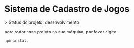 <h1>Sistema de Cadastro de Jogos</h1>
> Status do projeto: desenvolvimento

para rodar esse projeto na sua máquina, por favor digite:
```
npm install
```
